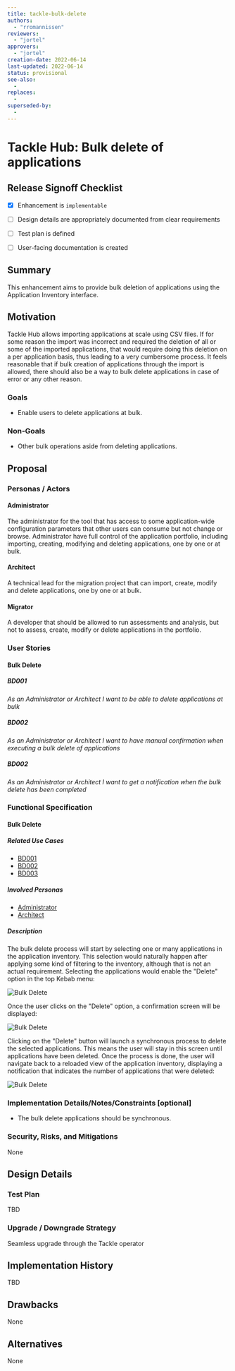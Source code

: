 ```yaml
---
title: tackle-bulk-delete
authors:
  - "rromannissen"
reviewers:
  - "jortel"
approvers:
  - "jortel"
creation-date: 2022-06-14
last-updated: 2022-06-14
status: provisional
see-also:
  -  
replaces:
  -
superseded-by:
  -
---
```


# Tackle Hub: Bulk delete of applications


## Release Signoff Checklist

- [X] Enhancement is `implementable`
- [ ] Design details are appropriately documented from clear requirements
- [ ] Test plan is defined
- [ ] User-facing documentation is created


## Summary

This enhancement aims to provide bulk deletion of applications using the Application Inventory interface.

## Motivation

Tackle Hub allows importing applications at scale using CSV files. If for some reason the import was incorrect and required the deletion of all or some of the imported applications, that would require doing this deletion on a per application basis, thus leading to a very cumbersome process. It feels reasonable that if bulk creation of applications through the import is allowed, there should also be a way to bulk delete applications in case of error or any other reason.

### Goals

- Enable users to delete applications at bulk.

### Non-Goals

- Other bulk operations aside from deleting applications.

## Proposal

### Personas / Actors

#### Administrator

The administrator for the tool that has access to some application-wide configuration parameters that other users can consume but not change or browse. Administrator have full control of the application portfolio, including importing, creating, modifying and deleting applications, one by one or at bulk.

#### Architect

A technical lead for the migration project that can import, create, modify and delete applications, one by one or at bulk.

#### Migrator

A developer that should be allowed to run assessments and analysis, but not to assess, create, modify or delete applications in the portfolio.

### User Stories

#### Bulk Delete

##### BD001

*As an Administrator or Architect I want to be able to delete applications at bulk*

##### BD002

*As an Administrator or Architect I want to have manual confirmation when executing a bulk delete of applications*

##### BD002

*As an Administrator or Architect I want to get a notification when the bulk delete has been completed*

### Functional Specification

#### Bulk Delete

##### Related Use Cases

- [BD001](#BD001)
- [BD002](#BD002)
- [BD003](#BD003)


##### Involved Personas

- [Administrator](#administrator)
- [Architect](#architect)

##### Description

The bulk delete process will start by selecting one or many applications in the application inventory. This selection would naturally happen after applying some kind of filtering to the inventory, although that is not an actual requirement. Selecting the applications would enable the "Delete" option in the top Kebab menu:

![Bulk Delete](images/bd-select.png?raw=true "Bulk Delete")

Once the user clicks on the "Delete" option, a confirmation screen will be displayed:

![Bulk Delete](images/bd-confirm.png?raw=true "Bulk Delete")

Clicking on the "Delete" button will launch a synchronous process to delete the selected applications. This means the user will stay in this screen until applications have been deleted. Once the process is done, the user will navigate back to a reloaded view of the application inventory, displaying a notification that indicates the number of applications that were deleted:

![Bulk Delete](images/bd-notification.png?raw=true "Bulk Delete")


### Implementation Details/Notes/Constraints [optional]

- The bulk delete applications should be synchronous.

### Security, Risks, and Mitigations

None

## Design Details

### Test Plan

TBD

### Upgrade / Downgrade Strategy

Seamless upgrade through the Tackle operator

## Implementation History

TBD

## Drawbacks

None

## Alternatives

None
